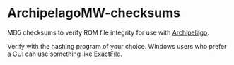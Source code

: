 # ArchipelagoMW-checksums

MD5 checksums to verify ROM file integrity for use with [Archipelago](https://github.com/ArchipelagoMW/Archipelago).

Verify with the hashing program of your choice. Windows users who prefer a GUI can use something like [ExactFile](https://www.exactfile.com/downloads/).
